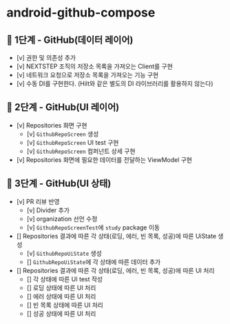 # android-github-compose

## 🚀 1단계 - GitHub(데이터 레이어)

- [v] 권한 및 의존성 추가
- [v] NEXTSTEP 조직의 저장소 목록을 가져오는 Client를 구현
- [v] 네트워크 요청으로 저장소 목록을 가져오는 기능 구현
- [v] 수동 DI를 구현한다. (Hilt와 같은 별도의 DI 라이브러리를 활용하지 않는다)

## 🚀 2단계 - GitHub(UI 레이어)

- [v] Repositories 화면 구현
  - [v] `GithubRepoScreen` 생성
  - [v] `GithubRepoScreen` UI test 구현
  - [v] `GithubRepoScreen` 컴퍼넌트 상세 구현
- [v] Repositories 화면에 필요한 데이터를 전달하는 ViewModel 구현

## 🚀 3단계 - GitHub(UI 상태)
- [v] PR 리뷰 반영
  - [v] Divider 추가
  - [v] organization 선언 수정
  - [v] `GithubRepoScreenTest`에 `study` package 이동
- [] Repositories 결과에 따른 각 상태(로딩, 에러, 빈 목록, 성공)에 따른 UiState 생성
  - [v] `GithubRepoUiState` 생성
  - [] `GithubRepoUiState`에 각 상태에 따른 데이터 추가
- [] Repositories 결과에 따른 각 상태(로딩, 에러, 빈 목록, 성공)에 따른 UI 처리
  - [] 각 상태에 따른 UI test 작성
  - [] 로딩 상태에 따른 UI 처리
  - [] 에러 상태에 따른 UI 처리
  - [] 빈 목록 상태에 따른 UI 처리
  - [] 성공 상태에 따른 UI 처리
